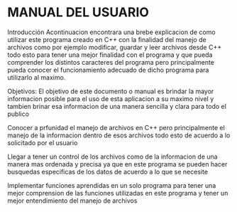 # MANUAL DEL USUARIO

Introducción
Acontinuacion encontrara una brebe explicacion de como utilizar este programa creado en C++ con la finalidad del manejo de archivos como por ejemplo modificar, guardar y leer archivos desde C++ todo esto para tener una mejor finalidad con el programa y que pueda comprender los distintos caracteres del programa pero principalmente pueda conocer el funcionamiento adecuado de dicho programa para utilizarlo al maximo.

Objetivos:
El objetivo de este documento o manual es brindar la mayor informacion posible para el uso de esta aplicacion a su maximo nivel y tambien brinar esa informacion de una manera sencilla y clara para todo el publico

Conocer a prfunidad el manejo de archivos en C++ pero principalmente el manejo de la informacion dentro de esos archivos todo esto de acuerdo a lo solicitado por el usuario

Llegar a tener un control de los archivos como de la informacion de una manera mas ordenada y precisa ya que en este programa se pueden hacer busquedas especificas de los datos de acuerdo a lo que se necesite

Implementar funciones aprendidas en un solo programa para tener una mejor comprension de las funciones utilizadas en este programa y tener un mejor entendimiento del manejo de archivos



